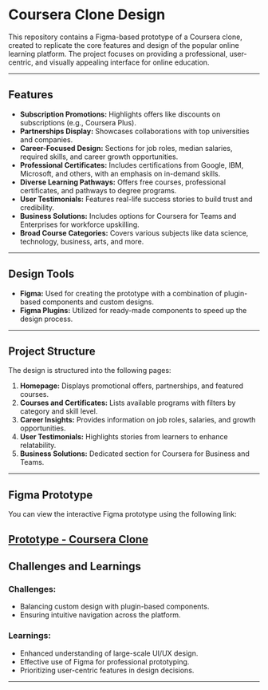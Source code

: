 # **Coursera Clone Design**

This repository contains a Figma-based prototype of a Coursera clone, created to replicate the core features and design of the popular online learning platform. The project focuses on providing a professional, user-centric, and visually appealing interface for online education.

---

## **Features**
- **Subscription Promotions:** Highlights offers like discounts on subscriptions (e.g., Coursera Plus).  
- **Partnerships Display:** Showcases collaborations with top universities and companies.  
- **Career-Focused Design:** Sections for job roles, median salaries, required skills, and career growth opportunities.  
- **Professional Certificates:** Includes certifications from Google, IBM, Microsoft, and others, with an emphasis on in-demand skills.  
- **Diverse Learning Pathways:** Offers free courses, professional certificates, and pathways to degree programs.  
- **User Testimonials:** Features real-life success stories to build trust and credibility.  
- **Business Solutions:** Includes options for Coursera for Teams and Enterprises for workforce upskilling.  
- **Broad Course Categories:** Covers various subjects like data science, technology, business, arts, and more.  

---

## **Design Tools**
- **Figma:** Used for creating the prototype with a combination of plugin-based components and custom designs.  
- **Figma Plugins:** Utilized for ready-made components to speed up the design process.

---

## **Project Structure**
The design is structured into the following pages:  
1. **Homepage:** Displays promotional offers, partnerships, and featured courses.  
2. **Courses and Certificates:** Lists available programs with filters by category and skill level.  
3. **Career Insights:** Provides information on job roles, salaries, and growth opportunities.  
4. **User Testimonials:** Highlights stories from learners to enhance relatability.  
5. **Business Solutions:** Dedicated section for Coursera for Business and Teams.  

---

## Figma Prototype

You can view the interactive Figma prototype using the following link:

[Prototype - Coursera Clone ](https://www.figma.com/proto/KHT7H6sKKqxavY6Jn6YOA9/Untitled?node-id=0-1273&node-type=canvas&t=JeMQ6KXqliPKcnGm-1&scaling=min-zoom&content-scaling=fixed&page-id=0%3A1&starting-point-node-id=0%3A1273&show-proto-sidebar=1)
---

## **Challenges and Learnings**
### Challenges:  
- Balancing custom design with plugin-based components.  
- Ensuring intuitive navigation across the platform.  

### Learnings:  
- Enhanced understanding of large-scale UI/UX design.  
- Effective use of Figma for professional prototyping.  
- Prioritizing user-centric features in design decisions.  

---

